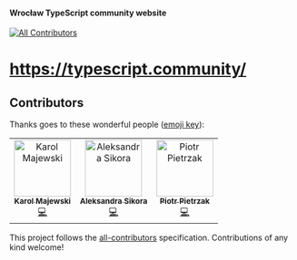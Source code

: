 #### Wrocław TypeScript community website
[![All Contributors](https://img.shields.io/badge/all_contributors-3-orange.svg?style=flat-square)](#contributors)

# https://typescript.community/

<!--- test --->


## Contributors

Thanks goes to these wonderful people ([emoji key](https://allcontributors.org/docs/en/emoji-key)):

<!-- ALL-CONTRIBUTORS-LIST:START - Do not remove or modify this section -->
<!-- prettier-ignore -->
<table><tr><td align="center"><a href="https://github.com/karol-majewski"><img src="https://avatars1.githubusercontent.com/u/20233319?v=4" width="100px;" alt="Karol Majewski"/><br /><sub><b>Karol Majewski</b></sub></a><br /><a href="https://github.com/WrocTypeScript/website/commits?author=karol-majewski" title="Code">💻</a></td><td align="center"><a href="http://aleksandrasays.com"><img src="https://avatars3.githubusercontent.com/u/9019397?v=4" width="100px;" alt="Aleksandra Sikora"/><br /><sub><b>Aleksandra Sikora</b></sub></a><br /><a href="https://github.com/WrocTypeScript/website/commits?author=blackdahila" title="Code">💻</a></td><td align="center"><a href="https://github.com/hasparus"><img src="https://avatars0.githubusercontent.com/u/15332326?v=4" width="100px;" alt="Piotr Pietrzak"/><br /><sub><b>Piotr Pietrzak</b></sub></a><br /><a href="https://github.com/WrocTypeScript/website/commits?author=hasparus" title="Code">💻</a></td></tr></table>

<!-- ALL-CONTRIBUTORS-LIST:END -->

This project follows the [all-contributors](https://github.com/all-contributors/all-contributors) specification. Contributions of any kind welcome!
